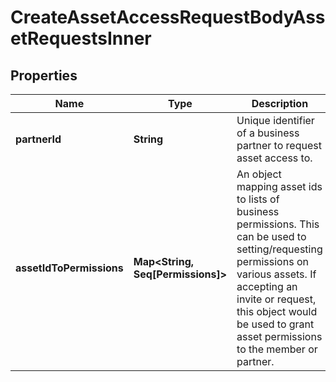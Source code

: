 

# CreateAssetAccessRequestBodyAssetRequestsInner


## Properties

Name | Type | Description | Notes
------------ | ------------- | ------------- | -------------
**partnerId** | **String** | Unique identifier of a business partner to request asset access to. | 
**assetIdToPermissions** | **Map&lt;String, Seq[Permissions]&gt;** | An object mapping asset ids to lists of business permissions. This can be used to setting/requesting permissions on various assets. If accepting an invite or request, this object would be used to grant asset permissions to the member or partner.  | 



